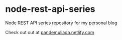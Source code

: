 # node-rest-api-series
Node REST API series repository for my personal blog 

Check out out at [pandemuliada.netlify.com](pandemuliada.netlify.com)
